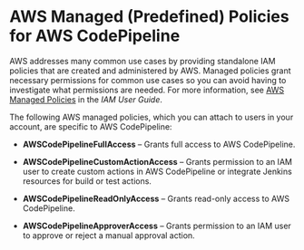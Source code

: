 # AWS Managed \(Predefined\) Policies for AWS CodePipeline<a name="managed-policies"></a>

AWS addresses many common use cases by providing standalone IAM policies that are created and administered by AWS\. Managed policies grant necessary permissions for common use cases so you can avoid having to investigate what permissions are needed\. For more information, see [AWS Managed Policies](http://docs.aws.amazon.com/IAM/latest/UserGuide/access_policies_managed-vs-inline.html#aws-managed-policies) in the *IAM User Guide*\.

The following AWS managed policies, which you can attach to users in your account, are specific to AWS CodePipeline:

+ **AWSCodePipelineFullAccess** – Grants full access to AWS CodePipeline\.

+ **AWSCodePipelineCustomActionAccess** – Grants permission to an IAM user to create custom actions in AWS CodePipeline or integrate Jenkins resources for build or test actions\.

+ **AWSCodePipelineReadOnlyAccess** – Grants read\-only access to AWS CodePipeline\.

+ **AWSCodePipelineApproverAccess** – Grants permission to an IAM user to approve or reject a manual approval action\.
